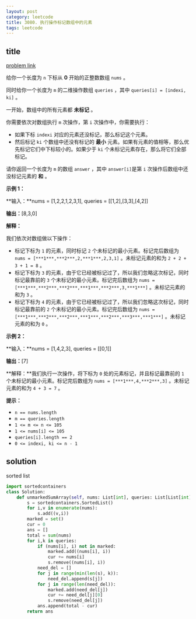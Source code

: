 ```yaml
---
layout: post
category: leetcode
title: 3080. 执行操作标记数组中的元素
tags: leetcode
---
```


## title
[problem link](https://leetcode.cn/problems/mark-elements-on-array-by-performing-queries/description/)

给你一个长度为 `n` 下标从 **0** 开始的正整数数组 `nums` 。

同时给你一个长度为 `m` 的二维操作数组 `queries` ，其中 `queries[i] = [indexi, ki]` 。

一开始，数组中的所有元素都 **未标记** 。

你需要依次对数组执行 `m` 次操作，第 `i` 次操作中，你需要执行：

- 如果下标 `indexi` 对应的元素还没标记，那么标记这个元素。
- 然后标记 `ki` 个数组中还没有标记的 **最小** 元素。如果有元素的值相等，那么优先标记它们中下标较小的。如果少于 `ki` 个未标记元素存在，那么将它们全部标记。

请你返回一个长度为 `m` 的数组 `answer` ，其中 `answer[i]`是第 `i` 次操作后数组中还没标记元素的 **和** 。

 

**示例 1：**

**输入：**nums = [1,2,2,1,2,3,1], queries = [[1,2],[3,3],[4,2]]

**输出：**[8,3,0]

**解释：**

我们依次对数组做以下操作：

- 标记下标为 `1` 的元素，同时标记 `2` 个未标记的最小元素。标记完后数组为 `nums = [***1***,***2***,2,***1***,2,3,1]` 。未标记元素的和为 `2 + 2 + 3 + 1 = 8` 。
- 标记下标为 `3` 的元素，由于它已经被标记过了，所以我们忽略这次标记，同时标记最靠前的 `3` 个未标记的最小元素。标记完后数组为 `nums = [***1***,***2***,***2***,***1***,***2***,3,***1***]` 。未标记元素的和为 `3` 。
- 标记下标为 `4` 的元素，由于它已经被标记过了，所以我们忽略这次标记，同时标记最靠前的 `2` 个未标记的最小元素。标记完后数组为 `nums = [***1***,***2***,***2***,***1***,***2***,***3***,***1***]` 。未标记元素的和为 `0` 。

**示例 2：**

**输入：**nums = [1,4,2,3], queries = [[0,1]]

**输出：**[7]

**解释：**我们执行一次操作，将下标为 `0` 处的元素标记，并且标记最靠前的 `1` 个未标记的最小元素。标记完后数组为 `nums = [***1***,4,***2***,3]` 。未标记元素的和为 `4 + 3 = 7` 。

 

**提示：**

- `n == nums.length`
- `m == queries.length`
- `1 <= m <= n <= 105`
- `1 <= nums[i] <= 105`
- `queries[i].length == 2`
- `0 <= indexi, ki <= n - 1`

## solution

sorted list

```python
import sortedcontainers
class Solution:
    def unmarkedSumArray(self, nums: List[int], queries: List[List[int]]) -> List[int]:
        s = sortedcontainers.SortedList()
        for i,v in enumerate(nums):
            s.add((v,i))
        marked = set()
        cur = 0
        ans = []
        total = sum(nums)
        for i,k in queries:
            if (nums[i], i) not in marked:
                marked.add((nums[i], i))
                cur += nums[i]
                s.remove((nums[i], i))
            need_del = []
            for j in range(min(len(s), k)):
                need_del.append(s[j])
            for j in range(len(need_del)):
                marked.add(need_del[j])
                cur += need_del[j][0]
                s.remove(need_del[j])
            ans.append(total - cur)
        return ans
```

